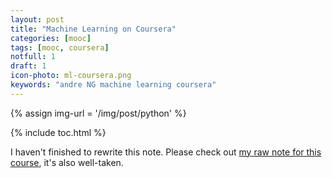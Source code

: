 ```yaml
---
layout: post
title: "Machine Learning on Coursera"
categories: [mooc]
tags: [mooc, coursera]
notfull: 1
draft: 1
icon-photo: ml-coursera.png
keywords: "andre NG machine learning coursera"
---
```


{% assign img-url = '/img/post/python' %}

{% include toc.html %}

I haven't finished to rewrite this note. Please check out [my raw note for this course](https://rawnote.dinhanhthi.com/tags#ml-coursera), it's also well-taken.
